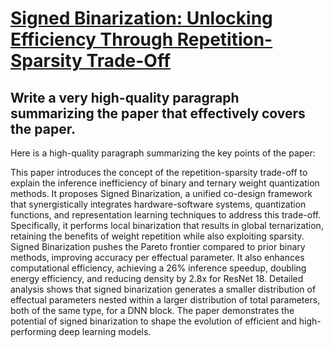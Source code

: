 # [Signed Binarization: Unlocking Efficiency Through Repetition-Sparsity   Trade-Off](https://arxiv.org/abs/2312.01581)

## Write a very high-quality paragraph summarizing the paper that effectively covers the paper.

 Here is a high-quality paragraph summarizing the key points of the paper:

This paper introduces the concept of the repetition-sparsity trade-off to explain the inference inefficiency of binary and ternary weight quantization methods. It proposes Signed Binarization, a unified co-design framework that synergistically integrates hardware-software systems, quantization functions, and representation learning techniques to address this trade-off. Specifically, it performs local binarization that results in global ternarization, retaining the benefits of weight repetition while also exploiting sparsity. Signed Binarization pushes the Pareto frontier compared to prior binary methods, improving accuracy per effectual parameter. It also enhances computational efficiency, achieving a 26% inference speedup, doubling energy efficiency, and reducing density by 2.8x for ResNet 18. Detailed analysis shows that signed binarization generates a smaller distribution of effectual parameters nested within a larger distribution of total parameters, both of the same type, for a DNN block. The paper demonstrates the potential of signed binarization to shape the evolution of efficient and high-performing deep learning models.
